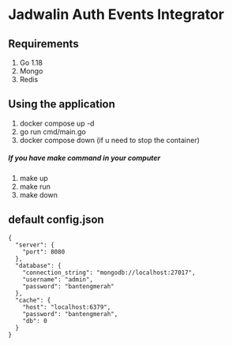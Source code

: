# Jadwalin Auth Events Integrator

## Requirements
1. Go 1.18
2. Mongo
3. Redis

## Using the application
1. docker compose up -d 
2. go run cmd/main.go
3. docker compose down (if u need to stop the container)

##### If you have make command in your computer
1. make up
2. make run
3. make down

## default config.json
```
{
  "server": {
    "port": 8080
  },
  "database": {
    "connection_string": "mongodb://localhost:27017",
    "username": "admin",
    "password": "bantengmerah"
  },
  "cache": {
    "host": "localhost:6379",
    "password": "bantengmerah",
    "db": 0
  }
}
```
